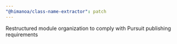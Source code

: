 ```yaml
---
"@himanoa/class-name-extractor": patch
---
```


Restructured module organization to comply with Pursuit publishing requirements
